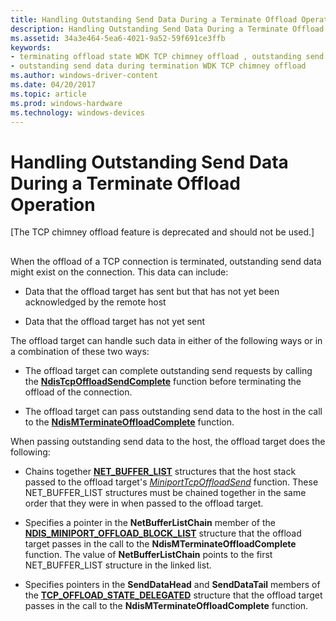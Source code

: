 ```yaml
---
title: Handling Outstanding Send Data During a Terminate Offload Operation
description: Handling Outstanding Send Data During a Terminate Offload Operation
ms.assetid: 34a3e464-5ea6-4021-9a52-59f691ce3ffb
keywords:
- terminating offload state WDK TCP chimney offload , outstanding send data during
- outstanding send data during termination WDK TCP chimney offload
ms.author: windows-driver-content
ms.date: 04/20/2017
ms.topic: article
ms.prod: windows-hardware
ms.technology: windows-devices
---
```


# Handling Outstanding Send Data During a Terminate Offload Operation


\[The TCP chimney offload feature is deprecated and should not be used.\]

## <a href="" id="ddk-handling-outstanding-send-data-during-a-terminate-offload-operatio"></a>


When the offload of a TCP connection is terminated, outstanding send data might exist on the connection. This data can include:

-   Data that the offload target has sent but that has not yet been acknowledged by the remote host

-   Data that the offload target has not yet sent

The offload target can handle such data in either of the following ways or in a combination of these two ways:

-   The offload target can complete outstanding send requests by calling the [**NdisTcpOffloadSendComplete**](https://msdn.microsoft.com/library/windows/hardware/ff564609) function before terminating the offload of the connection.

-   The offload target can pass outstanding send data to the host in the call to the [**NdisMTerminateOffloadComplete**](https://msdn.microsoft.com/library/windows/hardware/ff563685) function.

When passing outstanding send data to the host, the offload target does the following:

-   Chains together [**NET\_BUFFER\_LIST**](https://msdn.microsoft.com/library/windows/hardware/ff568388) structures that the host stack passed to the offload target's [*MiniportTcpOffloadSend*](https://msdn.microsoft.com/library/windows/hardware/ff559464) function. These NET\_BUFFER\_LIST structures must be chained together in the same order that they were in when passed to the offload target.

-   Specifies a pointer in the **NetBufferListChain** member of the [**NDIS\_MINIPORT\_OFFLOAD\_BLOCK\_LIST**](https://msdn.microsoft.com/library/windows/hardware/ff566469) structure that the offload target passes in the call to the **NdisMTerminateOffloadComplete** function. The value of **NetBufferListChain** points to the first NET\_BUFFER\_LIST structure in the linked list.

-   Specifies pointers in the **SendDataHead** and **SendDataTail** members of the [**TCP\_OFFLOAD\_STATE\_DELEGATED**](https://msdn.microsoft.com/library/windows/hardware/ff570939) structure that the offload target passes in the call to the **NdisMTerminateOffloadComplete** function.

 

 





